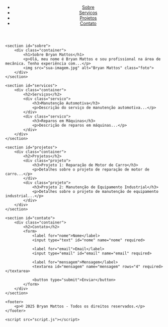 <!DOCTYPE html>
<html lang="pt-br">

<head>
    <meta charset="UTF-8">
    <meta name="viewport" content="width=device-width, initial-scale=1.0">
    <title>Portfólio de Bryan Mattos - Mecânico</title>
    <link rel="stylesheet" href="style.css">
</head>

<body>
    <header>
        <nav>
            <ul>
                <li><a href="#sobre">Sobre</a></li>
                <li><a href="#servicos">Serviços</a></li>
                <li><a href="#projetos">Projetos</a></li>
                <li><a href="#contato">Contato</a></li>
            </ul>
        </nav>
    </header>

    <section id="sobre">
        <div class="container">
            <h1>Sobre Bryan Mattos</h1>
            <p>Olá, meu nome é Bryan Mattos e sou profissional na área de mecânica. Tenho experiência com...</p>
            <img src="sua-imagem.jpg" alt="Bryan Mattos" class="foto">
        </div>
    </section>

    <section id="servicos">
        <div class="container">
            <h2>Serviços</h2>
            <div class="servico">
                <h3>Manutenção Automotiva</h3>
                <p>Descrição do serviço de manutenção automotiva...</p>
            </div>
            <div class="servico">
                <h3>Reparos em Máquinas</h3>
                <p>Descrição de reparos em máquinas...</p>
            </div>
        </div>
    </section>

    <section id="projetos">
        <div class="container">
            <h2>Projetos</h2>
            <div class="projeto">
                <h3>Projeto 1: Reparação de Motor de Carro</h3>
                <p>Detalhes sobre o projeto de reparação de motor de carro...</p>
            </div>
            <div class="projeto">
                <h3>Projeto 2: Manutenção de Equipamento Industrial</h3>
                <p>Detalhes sobre o projeto de manutenção de equipamento industrial...</p>
            </div>
        </div>
    </section>

    <section id="contato">
        <div class="container">
            <h2>Contato</h2>
            <form>
                <label for="nome">Nome</label>
                <input type="text" id="nome" name="nome" required>

                <label for="email">Email</label>
                <input type="email" id="email" name="email" required>

                <label for="mensagem">Mensagem</label>
                <textarea id="mensagem" name="mensagem" rows="4" required></textarea>

                <button type="submit">Enviar</button>
            </form>
        </div>
    </section>

    <footer>
        <p>© 2025 Bryan Mattos - Todos os direitos reservados.</p>
    </footer>

    <script src="script.js"></script>
</body>

</html>
